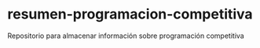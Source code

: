 # resumen-programacion-competitiva
Repositorio para almacenar información sobre programación competitiva
